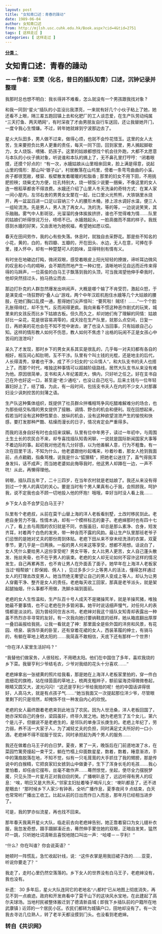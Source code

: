 ```yaml
---
layout: post
title: "女知青口述：青春的躁动"
date: 1989-06-04
author: 女知青口述
from: http://mjlsh.usc.cuhk.edu.hk/Book.aspx?cid=4&tid=2751
tags: [ 这样走过 ]
categories: [ 这样走过 ]
---
```


<div style="margin: 15px 10px 10px 0px;">
 <div>
  <span id="ctl00_ContentPlaceHolder1_chapter1_SubjectLabel" style="font-weight:bold;text-decoration:underline;">
   分类：
  </span>
 </div>
 <!--[if gte mso 9]><xml>
 <o:OfficeDocumentSettings>
  <o:AllowPNG/>
 </o:OfficeDocumentSettings>
</xml><![endif]-->
 <!--[if gte mso 9]><xml>
 <w:WordDocument>
  <w:View>Normal</w:View>
  <w:Zoom>0</w:Zoom>
  <w:TrackMoves/>
  <w:TrackFormatting/>
  <w:PunctuationKerning/>
  <w:ValidateAgainstSchemas/>
  <w:SaveIfXMLInvalid>false</w:SaveIfXMLInvalid>
  <w:IgnoreMixedContent>false</w:IgnoreMixedContent>
  <w:AlwaysShowPlaceholderText>false</w:AlwaysShowPlaceholderText>
  <w:DoNotPromoteQF/>
  <w:LidThemeOther>EN-US</w:LidThemeOther>
  <w:LidThemeAsian>JA</w:LidThemeAsian>
  <w:LidThemeComplexScript>X-NONE</w:LidThemeComplexScript>
  <w:Compatibility>
   <w:BreakWrappedTables/>
   <w:SnapToGridInCell/>
   <w:WrapTextWithPunct/>
   <w:UseAsianBreakRules/>
   <w:DontGrowAutofit/>
   <w:SplitPgBreakAndParaMark/>
   <w:EnableOpenTypeKerning/>
   <w:DontFlipMirrorIndents/>
   <w:OverrideTableStyleHps/>
   <w:UseFELayout/>
  </w:Compatibility>
  <m:mathPr>
   <m:mathFont m:val="Cambria Math"/>
   <m:brkBin m:val="before"/>
   <m:brkBinSub m:val="&#45;-"/>
   <m:smallFrac m:val="off"/>
   <m:dispDef/>
   <m:lMargin m:val="0"/>
   <m:rMargin m:val="0"/>
   <m:defJc m:val="centerGroup"/>
   <m:wrapIndent m:val="1440"/>
   <m:intLim m:val="subSup"/>
   <m:naryLim m:val="undOvr"/>
  </m:mathPr></w:WordDocument>
</xml><![endif]-->
 <!--[if gte mso 9]><xml>
 <w:LatentStyles DefLockedState="false" DefUnhideWhenUsed="true"
  DefSemiHidden="true" DefQFormat="false" DefPriority="99"
  LatentStyleCount="276">
  <w:LsdException Locked="false" Priority="0" SemiHidden="false"
   UnhideWhenUsed="false" QFormat="true" Name="Normal"/>
  <w:LsdException Locked="false" Priority="9" SemiHidden="false"
   UnhideWhenUsed="false" QFormat="true" Name="heading 1"/>
  <w:LsdException Locked="false" Priority="9" QFormat="true" Name="heading 2"/>
  <w:LsdException Locked="false" Priority="9" QFormat="true" Name="heading 3"/>
  <w:LsdException Locked="false" Priority="9" QFormat="true" Name="heading 4"/>
  <w:LsdException Locked="false" Priority="9" QFormat="true" Name="heading 5"/>
  <w:LsdException Locked="false" Priority="9" QFormat="true" Name="heading 6"/>
  <w:LsdException Locked="false" Priority="9" QFormat="true" Name="heading 7"/>
  <w:LsdException Locked="false" Priority="9" QFormat="true" Name="heading 8"/>
  <w:LsdException Locked="false" Priority="9" QFormat="true" Name="heading 9"/>
  <w:LsdException Locked="false" Priority="39" Name="toc 1"/>
  <w:LsdException Locked="false" Priority="39" Name="toc 2"/>
  <w:LsdException Locked="false" Priority="39" Name="toc 3"/>
  <w:LsdException Locked="false" Priority="39" Name="toc 4"/>
  <w:LsdException Locked="false" Priority="39" Name="toc 5"/>
  <w:LsdException Locked="false" Priority="39" Name="toc 6"/>
  <w:LsdException Locked="false" Priority="39" Name="toc 7"/>
  <w:LsdException Locked="false" Priority="39" Name="toc 8"/>
  <w:LsdException Locked="false" Priority="39" Name="toc 9"/>
  <w:LsdException Locked="false" Priority="35" QFormat="true" Name="caption"/>
  <w:LsdException Locked="false" Priority="10" SemiHidden="false"
   UnhideWhenUsed="false" QFormat="true" Name="Title"/>
  <w:LsdException Locked="false" Priority="0" Name="Default Paragraph Font"/>
  <w:LsdException Locked="false" Priority="11" SemiHidden="false"
   UnhideWhenUsed="false" QFormat="true" Name="Subtitle"/>
  <w:LsdException Locked="false" Priority="22" SemiHidden="false"
   UnhideWhenUsed="false" QFormat="true" Name="Strong"/>
  <w:LsdException Locked="false" Priority="20" SemiHidden="false"
   UnhideWhenUsed="false" QFormat="true" Name="Emphasis"/>
  <w:LsdException Locked="false" Priority="59" SemiHidden="false"
   UnhideWhenUsed="false" Name="Table Grid"/>
  <w:LsdException Locked="false" UnhideWhenUsed="false" Name="Placeholder Text"/>
  <w:LsdException Locked="false" Priority="1" SemiHidden="false"
   UnhideWhenUsed="false" QFormat="true" Name="No Spacing"/>
  <w:LsdException Locked="false" Priority="60" SemiHidden="false"
   UnhideWhenUsed="false" Name="Light Shading"/>
  <w:LsdException Locked="false" Priority="61" SemiHidden="false"
   UnhideWhenUsed="false" Name="Light List"/>
  <w:LsdException Locked="false" Priority="62" SemiHidden="false"
   UnhideWhenUsed="false" Name="Light Grid"/>
  <w:LsdException Locked="false" Priority="63" SemiHidden="false"
   UnhideWhenUsed="false" Name="Medium Shading 1"/>
  <w:LsdException Locked="false" Priority="64" SemiHidden="false"
   UnhideWhenUsed="false" Name="Medium Shading 2"/>
  <w:LsdException Locked="false" Priority="65" SemiHidden="false"
   UnhideWhenUsed="false" Name="Medium List 1"/>
  <w:LsdException Locked="false" Priority="66" SemiHidden="false"
   UnhideWhenUsed="false" Name="Medium List 2"/>
  <w:LsdException Locked="false" Priority="67" SemiHidden="false"
   UnhideWhenUsed="false" Name="Medium Grid 1"/>
  <w:LsdException Locked="false" Priority="68" SemiHidden="false"
   UnhideWhenUsed="false" Name="Medium Grid 2"/>
  <w:LsdException Locked="false" Priority="69" SemiHidden="false"
   UnhideWhenUsed="false" Name="Medium Grid 3"/>
  <w:LsdException Locked="false" Priority="70" SemiHidden="false"
   UnhideWhenUsed="false" Name="Dark List"/>
  <w:LsdException Locked="false" Priority="71" SemiHidden="false"
   UnhideWhenUsed="false" Name="Colorful Shading"/>
  <w:LsdException Locked="false" Priority="72" SemiHidden="false"
   UnhideWhenUsed="false" Name="Colorful List"/>
  <w:LsdException Locked="false" Priority="73" SemiHidden="false"
   UnhideWhenUsed="false" Name="Colorful Grid"/>
  <w:LsdException Locked="false" Priority="60" SemiHidden="false"
   UnhideWhenUsed="false" Name="Light Shading Accent 1"/>
  <w:LsdException Locked="false" Priority="61" SemiHidden="false"
   UnhideWhenUsed="false" Name="Light List Accent 1"/>
  <w:LsdException Locked="false" Priority="62" SemiHidden="false"
   UnhideWhenUsed="false" Name="Light Grid Accent 1"/>
  <w:LsdException Locked="false" Priority="63" SemiHidden="false"
   UnhideWhenUsed="false" Name="Medium Shading 1 Accent 1"/>
  <w:LsdException Locked="false" Priority="64" SemiHidden="false"
   UnhideWhenUsed="false" Name="Medium Shading 2 Accent 1"/>
  <w:LsdException Locked="false" Priority="65" SemiHidden="false"
   UnhideWhenUsed="false" Name="Medium List 1 Accent 1"/>
  <w:LsdException Locked="false" UnhideWhenUsed="false" Name="Revision"/>
  <w:LsdException Locked="false" Priority="34" SemiHidden="false"
   UnhideWhenUsed="false" QFormat="true" Name="List Paragraph"/>
  <w:LsdException Locked="false" Priority="29" SemiHidden="false"
   UnhideWhenUsed="false" QFormat="true" Name="Quote"/>
  <w:LsdException Locked="false" Priority="30" SemiHidden="false"
   UnhideWhenUsed="false" QFormat="true" Name="Intense Quote"/>
  <w:LsdException Locked="false" Priority="66" SemiHidden="false"
   UnhideWhenUsed="false" Name="Medium List 2 Accent 1"/>
  <w:LsdException Locked="false" Priority="67" SemiHidden="false"
   UnhideWhenUsed="false" Name="Medium Grid 1 Accent 1"/>
  <w:LsdException Locked="false" Priority="68" SemiHidden="false"
   UnhideWhenUsed="false" Name="Medium Grid 2 Accent 1"/>
  <w:LsdException Locked="false" Priority="69" SemiHidden="false"
   UnhideWhenUsed="false" Name="Medium Grid 3 Accent 1"/>
  <w:LsdException Locked="false" Priority="70" SemiHidden="false"
   UnhideWhenUsed="false" Name="Dark List Accent 1"/>
  <w:LsdException Locked="false" Priority="71" SemiHidden="false"
   UnhideWhenUsed="false" Name="Colorful Shading Accent 1"/>
  <w:LsdException Locked="false" Priority="72" SemiHidden="false"
   UnhideWhenUsed="false" Name="Colorful List Accent 1"/>
  <w:LsdException Locked="false" Priority="73" SemiHidden="false"
   UnhideWhenUsed="false" Name="Colorful Grid Accent 1"/>
  <w:LsdException Locked="false" Priority="60" SemiHidden="false"
   UnhideWhenUsed="false" Name="Light Shading Accent 2"/>
  <w:LsdException Locked="false" Priority="61" SemiHidden="false"
   UnhideWhenUsed="false" Name="Light List Accent 2"/>
  <w:LsdException Locked="false" Priority="62" SemiHidden="false"
   UnhideWhenUsed="false" Name="Light Grid Accent 2"/>
  <w:LsdException Locked="false" Priority="63" SemiHidden="false"
   UnhideWhenUsed="false" Name="Medium Shading 1 Accent 2"/>
  <w:LsdException Locked="false" Priority="64" SemiHidden="false"
   UnhideWhenUsed="false" Name="Medium Shading 2 Accent 2"/>
  <w:LsdException Locked="false" Priority="65" SemiHidden="false"
   UnhideWhenUsed="false" Name="Medium List 1 Accent 2"/>
  <w:LsdException Locked="false" Priority="66" SemiHidden="false"
   UnhideWhenUsed="false" Name="Medium List 2 Accent 2"/>
  <w:LsdException Locked="false" Priority="67" SemiHidden="false"
   UnhideWhenUsed="false" Name="Medium Grid 1 Accent 2"/>
  <w:LsdException Locked="false" Priority="68" SemiHidden="false"
   UnhideWhenUsed="false" Name="Medium Grid 2 Accent 2"/>
  <w:LsdException Locked="false" Priority="69" SemiHidden="false"
   UnhideWhenUsed="false" Name="Medium Grid 3 Accent 2"/>
  <w:LsdException Locked="false" Priority="70" SemiHidden="false"
   UnhideWhenUsed="false" Name="Dark List Accent 2"/>
  <w:LsdException Locked="false" Priority="71" SemiHidden="false"
   UnhideWhenUsed="false" Name="Colorful Shading Accent 2"/>
  <w:LsdException Locked="false" Priority="72" SemiHidden="false"
   UnhideWhenUsed="false" Name="Colorful List Accent 2"/>
  <w:LsdException Locked="false" Priority="73" SemiHidden="false"
   UnhideWhenUsed="false" Name="Colorful Grid Accent 2"/>
  <w:LsdException Locked="false" Priority="60" SemiHidden="false"
   UnhideWhenUsed="false" Name="Light Shading Accent 3"/>
  <w:LsdException Locked="false" Priority="61" SemiHidden="false"
   UnhideWhenUsed="false" Name="Light List Accent 3"/>
  <w:LsdException Locked="false" Priority="62" SemiHidden="false"
   UnhideWhenUsed="false" Name="Light Grid Accent 3"/>
  <w:LsdException Locked="false" Priority="63" SemiHidden="false"
   UnhideWhenUsed="false" Name="Medium Shading 1 Accent 3"/>
  <w:LsdException Locked="false" Priority="64" SemiHidden="false"
   UnhideWhenUsed="false" Name="Medium Shading 2 Accent 3"/>
  <w:LsdException Locked="false" Priority="65" SemiHidden="false"
   UnhideWhenUsed="false" Name="Medium List 1 Accent 3"/>
  <w:LsdException Locked="false" Priority="66" SemiHidden="false"
   UnhideWhenUsed="false" Name="Medium List 2 Accent 3"/>
  <w:LsdException Locked="false" Priority="67" SemiHidden="false"
   UnhideWhenUsed="false" Name="Medium Grid 1 Accent 3"/>
  <w:LsdException Locked="false" Priority="68" SemiHidden="false"
   UnhideWhenUsed="false" Name="Medium Grid 2 Accent 3"/>
  <w:LsdException Locked="false" Priority="69" SemiHidden="false"
   UnhideWhenUsed="false" Name="Medium Grid 3 Accent 3"/>
  <w:LsdException Locked="false" Priority="70" SemiHidden="false"
   UnhideWhenUsed="false" Name="Dark List Accent 3"/>
  <w:LsdException Locked="false" Priority="71" SemiHidden="false"
   UnhideWhenUsed="false" Name="Colorful Shading Accent 3"/>
  <w:LsdException Locked="false" Priority="72" SemiHidden="false"
   UnhideWhenUsed="false" Name="Colorful List Accent 3"/>
  <w:LsdException Locked="false" Priority="73" SemiHidden="false"
   UnhideWhenUsed="false" Name="Colorful Grid Accent 3"/>
  <w:LsdException Locked="false" Priority="60" SemiHidden="false"
   UnhideWhenUsed="false" Name="Light Shading Accent 4"/>
  <w:LsdException Locked="false" Priority="61" SemiHidden="false"
   UnhideWhenUsed="false" Name="Light List Accent 4"/>
  <w:LsdException Locked="false" Priority="62" SemiHidden="false"
   UnhideWhenUsed="false" Name="Light Grid Accent 4"/>
  <w:LsdException Locked="false" Priority="63" SemiHidden="false"
   UnhideWhenUsed="false" Name="Medium Shading 1 Accent 4"/>
  <w:LsdException Locked="false" Priority="64" SemiHidden="false"
   UnhideWhenUsed="false" Name="Medium Shading 2 Accent 4"/>
  <w:LsdException Locked="false" Priority="65" SemiHidden="false"
   UnhideWhenUsed="false" Name="Medium List 1 Accent 4"/>
  <w:LsdException Locked="false" Priority="66" SemiHidden="false"
   UnhideWhenUsed="false" Name="Medium List 2 Accent 4"/>
  <w:LsdException Locked="false" Priority="67" SemiHidden="false"
   UnhideWhenUsed="false" Name="Medium Grid 1 Accent 4"/>
  <w:LsdException Locked="false" Priority="68" SemiHidden="false"
   UnhideWhenUsed="false" Name="Medium Grid 2 Accent 4"/>
  <w:LsdException Locked="false" Priority="69" SemiHidden="false"
   UnhideWhenUsed="false" Name="Medium Grid 3 Accent 4"/>
  <w:LsdException Locked="false" Priority="70" SemiHidden="false"
   UnhideWhenUsed="false" Name="Dark List Accent 4"/>
  <w:LsdException Locked="false" Priority="71" SemiHidden="false"
   UnhideWhenUsed="false" Name="Colorful Shading Accent 4"/>
  <w:LsdException Locked="false" Priority="72" SemiHidden="false"
   UnhideWhenUsed="false" Name="Colorful List Accent 4"/>
  <w:LsdException Locked="false" Priority="73" SemiHidden="false"
   UnhideWhenUsed="false" Name="Colorful Grid Accent 4"/>
  <w:LsdException Locked="false" Priority="60" SemiHidden="false"
   UnhideWhenUsed="false" Name="Light Shading Accent 5"/>
  <w:LsdException Locked="false" Priority="61" SemiHidden="false"
   UnhideWhenUsed="false" Name="Light List Accent 5"/>
  <w:LsdException Locked="false" Priority="62" SemiHidden="false"
   UnhideWhenUsed="false" Name="Light Grid Accent 5"/>
  <w:LsdException Locked="false" Priority="63" SemiHidden="false"
   UnhideWhenUsed="false" Name="Medium Shading 1 Accent 5"/>
  <w:LsdException Locked="false" Priority="64" SemiHidden="false"
   UnhideWhenUsed="false" Name="Medium Shading 2 Accent 5"/>
  <w:LsdException Locked="false" Priority="65" SemiHidden="false"
   UnhideWhenUsed="false" Name="Medium List 1 Accent 5"/>
  <w:LsdException Locked="false" Priority="66" SemiHidden="false"
   UnhideWhenUsed="false" Name="Medium List 2 Accent 5"/>
  <w:LsdException Locked="false" Priority="67" SemiHidden="false"
   UnhideWhenUsed="false" Name="Medium Grid 1 Accent 5"/>
  <w:LsdException Locked="false" Priority="68" SemiHidden="false"
   UnhideWhenUsed="false" Name="Medium Grid 2 Accent 5"/>
  <w:LsdException Locked="false" Priority="69" SemiHidden="false"
   UnhideWhenUsed="false" Name="Medium Grid 3 Accent 5"/>
  <w:LsdException Locked="false" Priority="70" SemiHidden="false"
   UnhideWhenUsed="false" Name="Dark List Accent 5"/>
  <w:LsdException Locked="false" Priority="71" SemiHidden="false"
   UnhideWhenUsed="false" Name="Colorful Shading Accent 5"/>
  <w:LsdException Locked="false" Priority="72" SemiHidden="false"
   UnhideWhenUsed="false" Name="Colorful List Accent 5"/>
  <w:LsdException Locked="false" Priority="73" SemiHidden="false"
   UnhideWhenUsed="false" Name="Colorful Grid Accent 5"/>
  <w:LsdException Locked="false" Priority="60" SemiHidden="false"
   UnhideWhenUsed="false" Name="Light Shading Accent 6"/>
  <w:LsdException Locked="false" Priority="61" SemiHidden="false"
   UnhideWhenUsed="false" Name="Light List Accent 6"/>
  <w:LsdException Locked="false" Priority="62" SemiHidden="false"
   UnhideWhenUsed="false" Name="Light Grid Accent 6"/>
  <w:LsdException Locked="false" Priority="63" SemiHidden="false"
   UnhideWhenUsed="false" Name="Medium Shading 1 Accent 6"/>
  <w:LsdException Locked="false" Priority="64" SemiHidden="false"
   UnhideWhenUsed="false" Name="Medium Shading 2 Accent 6"/>
  <w:LsdException Locked="false" Priority="65" SemiHidden="false"
   UnhideWhenUsed="false" Name="Medium List 1 Accent 6"/>
  <w:LsdException Locked="false" Priority="66" SemiHidden="false"
   UnhideWhenUsed="false" Name="Medium List 2 Accent 6"/>
  <w:LsdException Locked="false" Priority="67" SemiHidden="false"
   UnhideWhenUsed="false" Name="Medium Grid 1 Accent 6"/>
  <w:LsdException Locked="false" Priority="68" SemiHidden="false"
   UnhideWhenUsed="false" Name="Medium Grid 2 Accent 6"/>
  <w:LsdException Locked="false" Priority="69" SemiHidden="false"
   UnhideWhenUsed="false" Name="Medium Grid 3 Accent 6"/>
  <w:LsdException Locked="false" Priority="70" SemiHidden="false"
   UnhideWhenUsed="false" Name="Dark List Accent 6"/>
  <w:LsdException Locked="false" Priority="71" SemiHidden="false"
   UnhideWhenUsed="false" Name="Colorful Shading Accent 6"/>
  <w:LsdException Locked="false" Priority="72" SemiHidden="false"
   UnhideWhenUsed="false" Name="Colorful List Accent 6"/>
  <w:LsdException Locked="false" Priority="73" SemiHidden="false"
   UnhideWhenUsed="false" Name="Colorful Grid Accent 6"/>
  <w:LsdException Locked="false" Priority="19" SemiHidden="false"
   UnhideWhenUsed="false" QFormat="true" Name="Subtle Emphasis"/>
  <w:LsdException Locked="false" Priority="21" SemiHidden="false"
   UnhideWhenUsed="false" QFormat="true" Name="Intense Emphasis"/>
  <w:LsdException Locked="false" Priority="31" SemiHidden="false"
   UnhideWhenUsed="false" QFormat="true" Name="Subtle Reference"/>
  <w:LsdException Locked="false" Priority="32" SemiHidden="false"
   UnhideWhenUsed="false" QFormat="true" Name="Intense Reference"/>
  <w:LsdException Locked="false" Priority="33" SemiHidden="false"
   UnhideWhenUsed="false" QFormat="true" Name="Book Title"/>
  <w:LsdException Locked="false" Priority="37" Name="Bibliography"/>
  <w:LsdException Locked="false" Priority="39" QFormat="true" Name="TOC Heading"/>
 </w:LatentStyles>
</xml><![endif]-->
 <!--[if gte mso 10]>
<style>
 /* Style Definitions */
table.MsoNormalTable
	{mso-style-name:"Table Normal";
	mso-tstyle-rowband-size:0;
	mso-tstyle-colband-size:0;
	mso-style-noshow:yes;
	mso-style-priority:99;
	mso-style-parent:"";
	mso-padding-alt:0in 5.4pt 0in 5.4pt;
	mso-para-margin:0in;
	mso-para-margin-bottom:.0001pt;
	mso-pagination:widow-orphan;
	font-size:10.0pt;
	font-family:"Times New Roman";}
</style>
<![endif]-->
 <!--StartFragment-->
 <p class="MsoNormal">
  <o:p>
   <b>
    <font size="4">
    </font>
   </b>
  </o:p>
 </p>
 <p class="MsoNormal">
  <b>
   <span lang="ZH-CN" style="font-family: 宋体;">
    <font size="5">
     女知青口述：青春的躁动
    </font>
   </span>
   <font size="4">
    <o:p>
    </o:p>
   </font>
  </b>
 </p>
 <p class="MsoNormal">
  <span lang="ZH-CN" style='font-family:宋体;mso-ascii-font-family:
"Times New Roman"'>
   <b>
    <font size="4">
     －－作者：亚雯（化名，昔日的插队知青）口述，沉钟记录并整理
    </font>
   </b>
  </span>
  <o:p>
  </o:p>
 </p>
 <p class="MsoNormal">
  <o:p>
  </o:p>
 </p>
 <p class="MsoNormal">
  <span lang="ZH-CN" style='font-family:宋体;mso-ascii-font-family:
"Times New Roman"'>
   我那时总也想不明白：我长得并不难看，怎么就没有一个男孩跟我找对象
  </span>
  ?
  <o:p>
  </o:p>
 </p>
 <p class="MsoNormal">
  <span lang="ZH-CN" style='font-family:宋体;mso-ascii-font-family:
"Times New Roman"'>
   和我一同到“星火”插队的小芸没比我漂亮，一来就有好几个小伙子粘上了她，她还看不上眼，隔三差五跑回镇上去和化肥厂的工人谈恋爱，在生产队劳动纯属“三天打鱼、两天晒网”，有时深夜了才由男朋友自行车送回，还让我替她开门，一度令我心生憎嫌。不过，转年她就嫁到宁波那边去了。
  </span>
  <o:p>
  </o:p>
 </p>
 <p class="MsoNormal">
  <span lang="ZH-CN" style='font-family:宋体;mso-ascii-font-family:
"Times New Roman"'>
   星火大队田多，男人做不过来，做得心烦，也就不会怜花惜玉。这里的女人太苦，生来要担负比男人更重的责任，每天一同下田，回到家里，男人搁起脚歇力，女人烧饭、喂猪、奶孩子。这里的姑娘都想找个机会往外跑，大都不太愿意与本队的小伙子搞对象，听说谁和本队的搞上了，无不鼻孔里打哼哼：“闭着眼摸，还摸个好点的！”有一次，水娥姑娘从山里相亲回来，脸上满是得意，说起山里的情形：那山叫“银子山”，村居散落在山坞里，傍着一条弯弯曲曲的小溪，房子都很宽敞，楼窗、板壁散发着暖暖的松脂香
  </span>
  ;
  <span lang="ZH-CN" style='font-family:宋体;mso-ascii-font-family:"Times New Roman"'>
   那里的妇女不用下田，不用挑肥担秧；烧柴尤为方便，灶孔特别大，烧一顿饭少说要一捆柴，不像这里的女人连一根稻草都舍不得浪费。水娥还介绍了山里人冬天洗澡的奇特方式：在某人家一间小屋内，左邻右舍的男男女女聚在一起，灶口里火光熊熊，大铁锅里水烧开，再一盆盆舀进一口足以容纳三个人的腰形木桶，掺上凉水调好水温，便三人一组轮流洗。先是男人，男人洗了再女人。洗的洗，等的等，一边说说笑笑，其乐融融。雾气中人影斑驳，光溜溜的身体挨挨挤挤，谁也不觉得难为情……队里的姑娘们听得惊诧万分，啧啧不已。水娥翘起头，一脸高傲而不屑的样子。我既感到水娥的好笑，又由衷地为她祝福，希望她如愿以偿。
  </span>
  <o:p>
  </o:p>
 </p>
 <p class="MsoNormal">
  <span lang="ZH-CN" style='font-family:宋体;mso-ascii-font-family:
"Times New Roman"'>
   春天在田间劳作，我的心有些失落。休息时，就独自去采野花。那是些不知名的小花，黄的，白的，有四瓣、五瓣的，开在田头、水边，无人在意，可捧在手里，搂入怀中，却有一种楚楚可人的韵味，显得特别有情有义。
  </span>
  <o:p>
  </o:p>
 </p>
 <p class="MsoNormal">
  <span lang="ZH-CN" style='font-family:宋体;mso-ascii-font-family:
"Times New Roman"'>
   有时坐在地磡边打盹，微闭双眼，感受着眼皮上阳光轻轻的撩拨，谛听耳边微风的叹息和小鸟的啁啾，会不期而然地产生一种幻觉，清晰地听见自远而近传来得得的马蹄声，一位英俊的白马王子飘落到我的头顶，可当我渴望他伸手牵我时，他却突然扭过头，拍马扬尘而去……
  </span>
  <o:p>
  </o:p>
 </p>
 <p class="MsoNormal">
  <span lang="ZH-CN" style='font-family:宋体;mso-ascii-font-family:
"Times New Roman"'>
   那边打扑克的人群忽然爆发出哄闹声，大概是哪个输了不肯受罚，激起众怒，于是演变成一场狂野的“叠人山”游戏，两个中年汉趁机抱住水娥等几个大姑娘的腰肢，在她们胸口乱摸一通，惹得她们尖声怪叫：“要死啦！贼坯！……”一个个脸孔胀得绯红，却不生气，反而闹得更疯。我向来看不惯这种恶作剧式的玩笑，城里来的女孩反而比乡下姑娘古板。但久而久之，却对她们有了理解的同情：姑娘好比一朵花，花是很容易凋零的，成天拴在生产队里，就那么点空间，日复一日，再娇美的花也会在不知不觉中谢去，谢了也没人当回事，只有姑娘自己心知。这样的情形教人如何不伤悲，教人如何不焦虑
  </span>
  ?
  <span lang="ZH-CN" style='font-family:宋体;mso-ascii-font-family:"Times New Roman"'>
   出格的玩闹不正是女孩心中苦闷的渲泄吗？
  </span>
  <o:p>
  </o:p>
 </p>
 <p class="MsoNormal">
  <span lang="ZH-CN" style='font-family:宋体;mso-ascii-font-family:
"Times New Roman"'>
   呆久了才发现，那时乡下的男女关系其实是很乱的，几乎每一对夫妇都有各自的相好，相互间心知肚明，互不干涉。队里有个叫土钱的光棍，还是地主的后代，人长得清秀，穿着也干净，成了不少妇女的“公众情人”，和大队支书的夫人也搭上了。而那个时代，唯独这种事情可以超越阶级路线，居然大队支书从来没有难为他。原因很简单，支书和夫人年纪差距大，惧内，只好听之任之。好在支书自己在外也好这一口，甚至是“老少通吃”，也没让自己吃亏。后来土钱与一位年轻寡妇好上了，结了婚，为此，有一段时间，包括支书夫人在内的不少女人对那寡妇没少讽刺挖苦的刻薄之语。
  </span>
  <o:p>
  </o:p>
 </p>
 <p class="MsoNormal">
  <span lang="ZH-CN" style='font-family:宋体;mso-ascii-font-family:
"Times New Roman"'>
   生产队这种集体组织，既提供了社员群众拌嘴相骂争风吃醋难解难分的场合，也为那些结交私情的男女提供了接触、调情、野合的机会和便利。现在回想起来，假若当时没有这种野性聚合、放纵的机会，没有这种欲望渲泄产生的愉悦和快感，要打发那种严酷、枯燥而漫长的日子，情况肯定会严重得多。
  </span>
  <o:p>
  </o:p>
 </p>
 <p class="MsoNormal">
  <span lang="ZH-CN" style='font-family:宋体;mso-ascii-font-family:
"Times New Roman"'>
   而我的洁身自好有时也会招来误解。队里有位中年男子，读过一年初中，与周围土生土长的农民合不来，却专喜找插队知青闲聊，一说就是国际新闻国家大事等不着边际的事。起初我对他还有几分好感，以为他善解人意，行为不粗鲁。有一次在田里干活，不知为什么，他老婆跟他吵起嘴来，吵着吵着，那女人抢到我面前，点点戳戳，指桑骂槐，说我是什么“狐狸精”，把她老公迷住了，直气得我浑身发抖，话不成声；而当她老婆如此侮辱我时，他这男人却蹲在一边，一声不吭！从此，再懒得理他。
  </span>
  <o:p>
  </o:p>
 </p>
 <p class="MsoNormal">
  <span lang="ZH-CN" style='font-family:宋体;mso-ascii-font-family:
"Times New Roman"'>
   转眼，插队四五年了，二十三四岁，在当年农村就是老姑娘了。我还从来没有得到过一个男人的真切的关心。要是当时有个男人果真有心于我，会照顾我，呵护我，说不定我也会不顾一切地投入他的怀抱！哦哦，幸好当时没人看上我……
  </span>
  <o:p>
  </o:p>
 </p>
 <p class="MsoNormal">
  <span lang="ZH-CN" style='font-family:宋体;mso-ascii-font-family:
"Times New Roman"'>
   乡下女人会不会梦见白马王子？
  </span>
  <o:p>
  </o:p>
 </p>
 <p class="MsoNormal">
  <span lang="ZH-CN" style='font-family:宋体;mso-ascii-font-family:
"Times New Roman"'>
   队里有个老疤叔，从前在莫干山替上海的洋人老板看别墅，土改时移民到此。老疤自身劳力不强，性情木讷，却有一个模样标志的妻子。老疤婶那时也有四十七八了，看上去与周围的农妇就是不同，衣服虽旧，却总是那么素净、合身，短发齐耳，衬着两个白色的发夹，带一种含而不露的风韵。最让生产队里那班老爷子们忌恨的是她对丈夫的那份周到体贴。老疤下田从来不穿未经洗涤的衣裳，双夏季节，更几乎是一日两换。一般的男人何来这等享受，想都不用想。话说白了，女人凭什么要给男人这份享受呢？男女平等，女人比男人更苦，女人自己蓬头散发、拖丝夹骨，也不在乎男人的装束。老疤的女人却无论如何不容许这样的情况发生，自己再累再苦，也不肯让男人在外面丢了面子。她早年在上海洋人老板家当过“相帮娘”
  </span>
  (
  <span lang="ZH-CN" style='font-family:宋体;mso-ascii-font-family:"Times New Roman"'>
   即保姆、佣人
  </span>
  )
  <span lang="ZH-CN" style='font-family:宋体;mso-ascii-font-family:"Times New Roman"'>
   ，见过多多少少上等男人的活法，懂得怎样通过女人的打理去改变男人。她当然绝无奢望让自己的男人变成上等人，却认为让男人穿戴干净、整齐是女人的责任。老疤每天收工回家，那真是老爷派头，就是架起腿抽烟，什么事都不用做，洗脚水端到面前。
  </span>
  <o:p>
  </o:p>
 </p>
 <p class="MsoNormal">
  <span lang="ZH-CN" style='font-family:宋体;mso-ascii-font-family:
"Times New Roman"'>
   老疤的女人生性温和，生产队百十号人成天不是猪操死羊，就是羊操死猪，唯独她最不要事情，也不让老疤在外多管闲事。她平时说话细声慢气，对任何人的表情都是淡淡的。因为曾经同住吉水坞，老疤婶对我这个插队女知青却表露出一种虽不热烈亦非寻常的友好。有一次我向她讨要纳鞋底的纸样，她从箱底翻出厚厚一叠旧画报给我挑，让我一看就走了神：那里面全是些外国的洋房和风景，有花园、喷泉、装饰华美的卧室，还有穿着花裙的女人，西装革履的绅士，有骑马的，有躺在草地上晒太阳的……我简直不敢相信，天底下还有那样一个世界！
  </span>
  <o:p>
  </o:p>
 </p>
 <p class="MsoNormal">
  <span lang="ZH-CN" style='font-family:宋体;mso-ascii-font-family:
"Times New Roman"'>
   “你在洋人家里生活好吗
  </span>
  ?
  <span lang="ZH-CN" style='font-family:宋体;
mso-ascii-font-family:"Times New Roman"'>
   ”
  </span>
  <o:p>
  </o:p>
 </p>
 <p class="MsoNormal">
  <span lang="ZH-CN" style='font-family:宋体;mso-ascii-font-family:
"Times New Roman"'>
   “我替他们做家务，人很轻松，不用晒太阳。他们在中国住了多年，喜欢我烧的乡下菜。我替亨利少爷结毛衣，少爷对我结的花头十分喜欢……”
  </span>
  <o:p>
  </o:p>
 </p>
 <p class="MsoNormal">
  <span lang="ZH-CN" style='font-family:宋体;mso-ascii-font-family:
"Times New Roman"'>
   老疤婶拿出一张褪黄的照片给我看，那是她在上海洋人老板家里拍的，穿一件白底细花的旗袍，站在绿茵茵的草地上，梳两支粗辫子，额前留海烫得微微卷起，眼睛又圆又大，波光闪闪！“这还是亨利少爷给我拍的呢！他的中国话讲得很好，人高马大，就是有点孩子气……”她当我面又一次提起那位洋少爷，尽管眼里剩下的只是坦然，却掩饰不住一种发自内心的欣悦。
  </span>
  <o:p>
  </o:p>
 </p>
 <p class="MsoNormal">
  <span lang="ZH-CN" style='font-family:宋体;mso-ascii-font-family:
"Times New Roman"'>
   老疤的女人最终跟着老疤来到此地当了农民。因为人世沧桑，洋人老板回国了，她亦深知自己的身份，梁园虽好，终非久居之地。她为老疤生了五个女儿，第六个是儿子，但据说不是老疤生的，是邻队的单身汉长庚生的。老疤上年纪了，劳力弱，养不活一大家子人，为了减轻丈夫的负担，同时满足丈夫所好的一口小酒，老疤婶不得不屈服于现实，同时承担起为两个男人的服务……
  </span>
  <o:p>
  </o:p>
 </p>
 <p class="MsoNormal">
  <span lang="ZH-CN" style='font-family:宋体;mso-ascii-font-family:
"Times New Roman"'>
   我还在做着白马王子的白日梦。夏夜，累了一天，晚饭后在门前道地泼了水，在菜园竹篱旁熳起一束干艾，躺在竹榻上仰面数星星，数着，数着，睡意渐浓，手中的蒲扇脱落在地，不知不觉，似有一只毛茸茸的大手抓住了我的臂膀，那是传说中的白猴精，它把良家妇女掳到山中做妻子，生下了浑身长毛的毛孩……我心里怕着，却任由它摆布，丝毫不敢作声……蓦然惊觉，坐起，使尽全力摆脱梦魇，只见头顶一片星月正对我窃窃的笑。广播喇叭息了，远远听得有男人的叹息：“唉，明日又是大热天。”邻家主妇扯着嗓子喝斥儿女：“喇叭都息了，还不进屋睏去！”那时候乡下人家少有钟表，全听广播作息，夏季夜间
  </span>
  9
  <span lang="ZH-CN" style='font-family:宋体;mso-ascii-font-family:"Times New Roman"'>
   点结束，白天也常常听广播出工收工。比起从前的日出而作日入而息，那年月已经相当进步了。
  </span>
  <o:p>
  </o:p>
 </p>
 <p class="MsoNormal">
  <span lang="ZH-CN" style='font-family:宋体;mso-ascii-font-family:
"Times New Roman"'>
   可是，我的梦亦似流星，再也找不回来。
  </span>
  <o:p>
  </o:p>
 </p>
 <p class="MsoNormal">
  <span lang="ZH-CN" style='font-family:宋体;mso-ascii-font-family:
"Times New Roman"'>
   那年春天我离开星火大队，临走前去向老疤婶告别，她正靠着窗口为女儿缝补衣服，我忽发奇想，蹑手蹑脚凑近去，蓦然伸手蒙住她的双眼，正暗自发笑，猛然吓一跳，只听她吐词清晰且喜悦地随口叫出一声：“哈喽－－亨利！”
  </span>
  <o:p>
  </o:p>
 </p>
 <p class="MsoNormal">
  <span lang="ZH-CN" style='font-family:宋体;mso-ascii-font-family:
"Times New Roman"'>
   “什么？你在叫谁？你会说英语？”
  </span>
  <o:p>
  </o:p>
 </p>
 <p class="MsoNormal">
  <span lang="ZH-CN" style='font-family:宋体;mso-ascii-font-family:
"Times New Roman"'>
   她顿时一阵慌乱，急忙收起针线，说：“这件衣掌是用我旧裙子改的……亚雯，听说你要走了？”
  </span>
  <o:p>
  </o:p>
 </p>
 <p class="MsoNormal">
  <span lang="ZH-CN" style='font-family:宋体;mso-ascii-font-family:
"Times New Roman"'>
   我走了，走时心里仍然空落落的。乡下女人的世界没有白马王子，老疤婶没有，我也没有。
  </span>
  <o:p>
  </o:p>
 </p>
 <p class="MsoNormal">
  <span lang="ZH-CN" style='font-family:宋体;mso-ascii-font-family:
"Times New Roman"'>
   补遗：
  </span>
  30
  <span lang="ZH-CN" style='font-family:宋体;
mso-ascii-font-family:"Times New Roman"'>
   多年后，星火大队连同它的老地名“八都村”已从地图上彻底消失，再见不到一点痕迹。政府和开发商看中了莫干山下的这块风水宝地，在此建起了高尔夫球场。当地村民被整体搬迁到了德清新县城
  </span>
  (
  <span lang="ZH-CN" style='font-family:宋体;mso-ascii-font-family:"Times New Roman"'>
   即我下乡插队前的户籍所在地武康镇
  </span>
  )
  <span lang="ZH-CN" style='font-family:宋体;mso-ascii-font-family:"Times New Roman"'>
   近郊的一个居民小区。农民们都转为城镇户口，田地却没有了。有一次我去寻访几位熟人，转了老半天都没摸到门头。也没看到老疤婶。
  </span>
  <o:p>
  </o:p>
 </p>
 <p class="MsoNormal">
  <o:p>
  </o:p>
 </p>
 <p class="MsoNormal">
  <span lang="ZH-CN" style='font-family:宋体;mso-ascii-font-family:
"Times New Roman"'>
   <b>
    <font size="4">
     转自《共识网》
    </font>
   </b>
  </span>
  <o:p>
  </o:p>
 </p>
 <!--EndFragment-->
</div>

